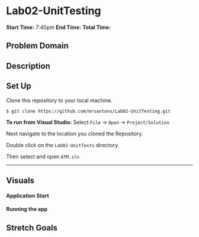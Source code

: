 # Lab02-UnitTesting
**Start Time:** 7:40pm
**End Time:**
**Total Time:**


## Problem Domain

## Description

## Set Up
Clone this repository to your local machine.

```
$ git clone https://github.com/mrsantons/Lab02-UnitTesting.git
```

**To run from Visual Studio:**
Select ```File``` -> ```Open``` -> ```Project/Solution```

Next navigate to the location you cloned the Repository.

Double click on the ```Lab02-UnitTests``` directory.

Then select and open ```ATM.sln```

---

## Visuals
#### Application Start

#### Running the app

## Stretch Goals
